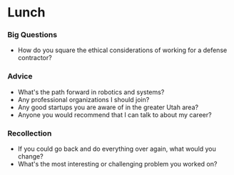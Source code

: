 # Lunch
### Big Questions
- How do you square the ethical considerations of working for a defense contractor?
### Advice
- What's the path forward in robotics and systems?
- Any professional organizations I should join?
- Any good startups you are aware of in the greater Utah area?
- Anyone you would recommend that I can talk to about my career?
### Recollection
- If you could go back and do everything over again, what would you change?
- What's the most interesting or challenging problem you worked on?